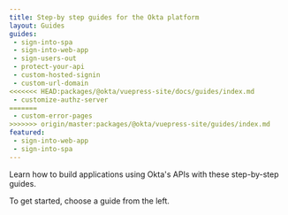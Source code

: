 ```yaml
---
title: Step-by step guides for the Okta platform
layout: Guides
guides: 
 - sign-into-spa
 - sign-into-web-app
 - sign-users-out
 - protect-your-api
 - custom-hosted-signin
 - custom-url-domain
<<<<<<< HEAD:packages/@okta/vuepress-site/docs/guides/index.md
 - customize-authz-server
=======
 - custom-error-pages
>>>>>>> origin/master:packages/@okta/vuepress-site/guides/index.md
featured: 
 - sign-into-web-app
 - sign-into-spa
---
```


Learn how to build applications using Okta's APIs with these step-by-step guides.

To get started, choose a guide from the left.
